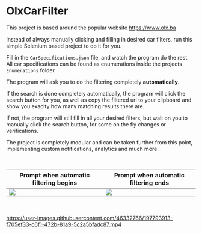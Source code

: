 # OlxCarFilter

This project is based around the popular website https://www.olx.ba

Instead of always manually clicking and filling in desired car filters, run this simple Selenium based project to do it for you.

Fill in the ```CarSpecifications.json``` file, and watch the program do the rest.<br/>
All car specifications can be found as enumerations inside the projects ```Enumerations``` folder.

The program will ask you to do the filtering completely **automatically**.

If the search is done completely automatically, the program will click the search button for you, as well as copy the filtered url to your clipboard and show you exaclty how many matching results there are.

If not, the program will still fill in all your desired filters, but wait on you to manually click the search button, for some on the fly changes or verifications.

The project is completely modular and can be taken further from this point, implementing custom notifications, analytics and much more.

<br/>
<table>
    <thead>
      <tr>
        <th>Prompt when automatic filtering begins</th>
        <th>Prompt when automatic filtering ends</th>
      </tr>
    </thead>
    <tbody>
      <tr>
        <td>
          <img
            src="https://user-images.githubusercontent.com/46332766/197794969-b6f356e5-2bbe-4c28-b49f-108fadc9f80d.png"
          />
        </td>
        <td>
          <img
            src="https://user-images.githubusercontent.com/46332766/197794952-ef879076-cfed-4c15-af9b-cf083bc79bef.png"
          />
        </td>
      </tr>
    </tbody>
</table>
<br/>




https://user-images.githubusercontent.com/46332766/197793913-f705ef33-c6f1-472b-81a9-5c2a5bfadc87.mp4

